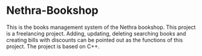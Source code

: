 # Nethra-Bookshop
This is the books management system of the Nethra bookshop. This project is a freelancing project. Adding, updating, deleting searching books and creating bills with discounts can be pointed out as the functions of this project. The project is based on C++. 
